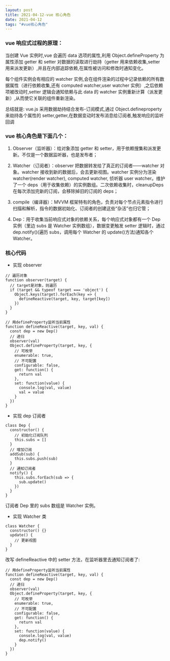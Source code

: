 ```yaml
---
layout: post
title: 2021-04-12-vue 核心角色
date: 2021-04-12
tags: "#vue核心角色"
---
```


### vue 响应式过程的原理：

当创建 Vue 实例时,vue 会遍历 data 选项的属性,利用 Object.defineProperty 为属性添加 getter 和 setter 对数据的读取进行劫持（getter 用来依赖收集,setter 用来派发更新）,并且在内部追踪依赖,在属性被访问和修改时通知变化。

每个组件实例会有相应的 watcher 实例,会在组件渲染的过程中记录依赖的所有数据属性（进行依赖收集,还有 computed watcher,user watcher 实例）,之后依赖项被改动时,setter 逻辑会通知依赖与此 data 的 watcher 实例重新计算（派发更新）,从而使它关联的组件重新渲染。

总结就是: vue.js 采用数据劫持结合发布-订阅模式,通过 Object.defineproperty 来劫持各个属性的 setter,getter,在数据变动时发布消息给订阅者,触发响应的监听回调

### vue 核心角色是下面几个：

1. Observer（监听器）：给对象添加 getter 和 setter，用于依赖搜集和派发更新。不仅是一个数据监听器，也是发布者；

2. Watcher（订阅者）：observer 把数据转发给了真正的订阅者——watcher 对象。watcher 接收到新的数据后，会去更新视图。watcher 实例分为渲染 watcher(render watcher), computed watcher, 侦听器 user watcher。维护了一个 deps（用于收集依赖）的实例数组。二次依赖收集时，cleanupDeps 在每次添加完新的订阅，会移除掉旧的订阅的 deps；

3. compile（编译器）：MVVM 框架特有的角色，负责对每个节点元素指令进行扫描和解析，指令的数据初始化、订阅者的创建这些“杂活”也归它管；

4. Dep：用于收集当前响应式对象的依赖关系，每个响应式对象都有一个 Dep 实例（里边 subs 是 Watcher 实例数组），数据变更触发 setter 逻辑时，通过 dep.notify()(遍历 subs，调用每个 Watcher 的 update()方法)通知各个 Watcher。

### 核心代码

- 实现 observer

```
// 遍历对象
function observer(target) {
  // target是对象，则遍历
  if (target && typeof target === 'object') {
    Object.keys(target).forEach(key => {
      defineReactive(target, key, target[key])
    })
  }
}

// 用defineProperty监听当前属性
function defineReactive(target, key, val) {
  const dep = new Dep()
  // 递归
  observer(val)
  Object.defineProperty(target, key, {
    // 可枚举
    enumerable: true,
    // 不可配置
    configurable: false,
    get: function() {
      return val
    },
    set: function(value) {
      console.log(val, value)
      val = value
    }
  })
}
```

- 实现 dep 订阅者

```
class Dep {
  constructor() {
    // 初始化订阅队列
    this.subs = []
  }
  // 增加订阅
  addSub(sub) {
    this.subs.push(sub)
  }
  // 通知订阅者
  notify() {
    this.subs.forEach(sub => {
      sub.update()
    })
  }
}
```

订阅者 Dep 里的 subs 数组是 Watcher 实例。

- 实现 Watcher 类

```
class Watcher {
  constructor() {}
  update() {
    // 更新视图
  }
}
```

改写 defineReactive 中的 setter 方法，在监听器里去通知订阅者了:

```
// 用defineProperty监听当前属性
function defineReactive(target, key, val) {
  const dep = new Dep()
  // 递归
  observer(val)
  Object.defineProperty(target, key, {
    // 可枚举
    enumerable: true,
    // 不可配置
    configurable: false,
    get: function() {
      return val
    },
    set: function(value) {
      console.log(val, value)
      dep.notify()
    }
  })
}
```
